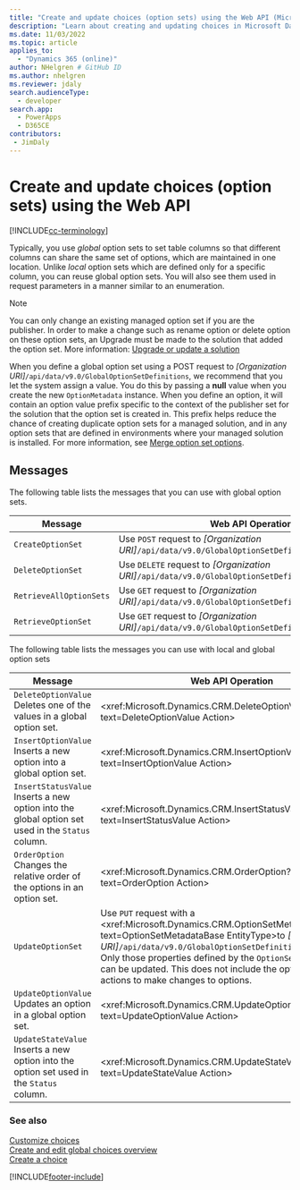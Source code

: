 ```yaml
---
title: "Create and update choices (option sets) using the Web API (Microsoft Dataverse) | Microsoft Docs"
description: "Learn about creating and updating choices in Microsoft Dataverse."
ms.date: 11/03/2022
ms.topic: article
applies_to: 
  - "Dynamics 365 (online)"
author: NHelgren # GitHub ID
ms.author: nhelgren
ms.reviewer: jdaly
search.audienceType: 
  - developer
search.app: 
  - PowerApps
  - D365CE
contributors:
 - JimDaly
---
```


# Create and update choices (option sets) using the Web API

[!INCLUDE[cc-terminology](../includes/cc-terminology.md)]

Typically, you use *global* option sets to set table columns so that different columns can share the same set of options, which are maintained in one location. Unlike *local* option sets which are defined only for a specific column, you can reuse global option sets. You will also see them used in request parameters in a manner similar to an enumeration.  
 
> [!NOTE]
> You can only change an existing managed option set if you are the publisher. In order to make a change such as rename option or delete option on these option sets, an Upgrade must be made to the solution that added the option set. More information: [Upgrade or update a solution](../../../maker/data-platform/update-solutions.md)

When you define a global option set using a POST request to *[Organization URI]*`/api/data/v9.0/GlobalOptionSetDefinitions`, 
we recommend that you let the system assign a value. You do this by passing a **null** value when you create the 
new `OptionMetadata` instance. When you define an option, it will contain an option value prefix specific to the 
context of the publisher set for the solution that the option set is created in. 
This prefix helps reduce the chance of creating duplicate option sets for a managed solution, 
and in any option sets that are defined in environments where your managed solution is installed. For more information, see [Merge option set options](/power-platform/alm/how-managed-solutions-merged#merge-option-set-options).

## Messages

 The following table lists the messages that you can use with global option sets.  
  
|Message|Web API Operation|  
|--|--|
|`CreateOptionSet`|Use `POST` request to *[Organization URI]*`/api/data/v9.0/GlobalOptionSetDefinitions`.|
|`DeleteOptionSet`|Use `DELETE` request to *[Organization URI]*`/api/data/v9.0/GlobalOptionSetDefinitions(`*metadataid*`)`.|
|`RetrieveAllOptionSets`|Use `GET` request to *[Organization URI]*`/api/data/v9.0/GlobalOptionSetDefinitions`.| 
|`RetrieveOptionSet`|Use `GET` request to *[Organization URI]*`/api/data/v9.0/GlobalOptionSetDefinitions(`*metadataid*`)`.|   

The following table lists the messages you can use with local and global option sets

|Message|Web API Operation|  
|--|--|
|`DeleteOptionValue`<br />Deletes one of the values in a global option set.|<xref:Microsoft.Dynamics.CRM.DeleteOptionValue?text=DeleteOptionValue Action> 
|`InsertOptionValue`<br />Inserts a new option into a global option set.|<xref:Microsoft.Dynamics.CRM.InsertOptionValue?text=InsertOptionValue Action>| 
|`InsertStatusValue`<br />Inserts a new option into the global option set used in the `Status` column.|<xref:Microsoft.Dynamics.CRM.InsertStatusValue?text=InsertStatusValue Action>|
|`OrderOption`<br />Changes the relative order of the options in an option set.|<xref:Microsoft.Dynamics.CRM.OrderOption?text=OrderOption Action>|
|`UpdateOptionSet`|Use `PUT` request with a <xref:Microsoft.Dynamics.CRM.OptionSetMetadataBase?text=OptionSetMetadataBase EntityType>to *[Organization URI]*`/api/data/v9.0/GlobalOptionSetDefinitions(`*metadataid*`)`<br />Only those properties defined by the `OptionSetMetadataBase` can be updated. This does not include the options. Use other actions to make changes to options.|
|`UpdateOptionValue`<br />Updates an option in a global option set.|<xref:Microsoft.Dynamics.CRM.UpdateOptionValue?text=UpdateOptionValue Action>|
|`UpdateStateValue`<br />Inserts a new option into the option set used in the `Status` column.|<xref:Microsoft.Dynamics.CRM.UpdateStateValue?text=UpdateStateValue Action>|

### See also

[Customize choices](../org-service/metadata-option-sets.md)<br />
[Create and edit global choices overview](../../../maker/data-platform/create-edit-global-option-sets.md)<br />
[Create a choice](../../../maker/data-platform/custom-picklists.md)

[!INCLUDE[footer-include](../../../includes/footer-banner.md)]
